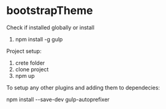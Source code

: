 # bootstrapTheme
Check if installed globally or install
1) npm install -g gulp 



Project setup:
1) crete folder
2) clone project
3) npm up

To setup any other plugins and adding them to dependecies:

npm install --save-dev gulp-autoprefixer

